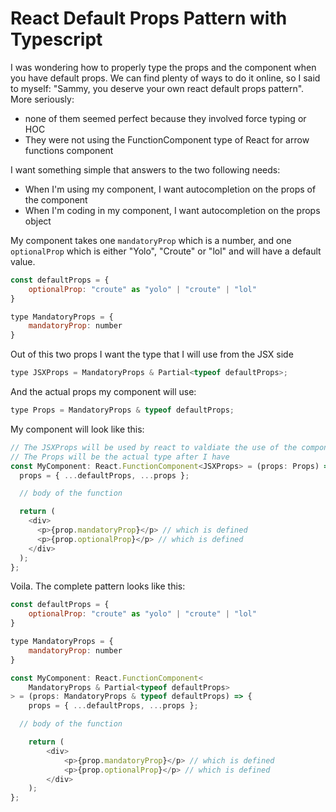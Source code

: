 # React Default Props Pattern with Typescript

I was wondering how to properly type the props and the component when you have default props.
We can find plenty of ways to do it online, so I said to myself: "Sammy, you deserve your own react default props pattern".
More seriously:

- none of them seemed perfect because they involved force typing or HOC
- They were not using the FunctionComponent type of React for arrow functions component

I want something simple that answers to the two following needs:

- When I'm using my component, I want autocompletion on the props of the component
- When I'm coding in my component, I want autocompletion on the props object

My component takes one `mandatoryProp` which is a number, and one `optionalProp` which is either "Yolo", "Croute" or "lol" and will have a default value.

```js
const defaultProps = {
    optionalProp: "croute" as "yolo" | "croute" | "lol"
}

type MandatoryProps = {
    mandatoryProp: number
}
```

Out of this two props I want the type that I will use from the JSX side

```js
type JSXProps = MandatoryProps & Partial<typeof defaultProps>;
```

And the actual props my component will use:

```js
type Props = MandatoryProps & typeof defaultProps;
```

My component will look like this:

```js
// The JSXProps will be used by react to valdiate the use of the component
// The Props will be the actual type after I have
const MyComponent: React.FunctionComponent<JSXProps> = (props: Props) => {
  props = { ...defaultProps, ...props };

  // body of the function

  return (
    <div>
      <p>{prop.mandatoryProp}</p> // which is defined
      <p>{prop.optionalProp}</p> // which is defined
    </div>
  );
};
```

Voila. The complete pattern looks like this:

```js
const defaultProps = {
    optionalProp: "croute" as "yolo" | "croute" | "lol"
}

type MandatoryProps = {
    mandatoryProp: number
}

const MyComponent: React.FunctionComponent<
    MandatoryProps & Partial<typeof defaultProps>
> = (props: MandatoryProps & typeof defaultProps) => {
    props = { ...defaultProps, ...props };

  // body of the function

    return (
        <div>
            <p>{prop.mandatoryProp}</p> // which is defined
            <p>{prop.optionalProp}</p> // which is defined
        </div>
    );
};
```
